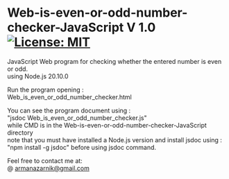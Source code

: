 # Web-is-even-or-odd-number-checker-JavaScript  V 1.0 [![License: MIT](https://img.shields.io/badge/License-MIT-yellow.svg)](https://opensource.org/licenses/MIT)  
JavaScript Web program for checking whether the entered number is even or odd.  
using Node.js 20.10.0  

Run the program opening :  
Web_is_even_or_odd_number_checker.html  

You can see the program document using :  
"jsdoc Web_is_even_or_odd_number_checker.js"  
 while CMD is in the Web-is-even-or-odd-number-checker-JavaScript directory  
 note that you must have installed a Node.js version and install jsdoc using :  
 "npm install -g jsdoc" before using jsdoc command.  
  
Feel free to contact me at:  
@ armanazarnik@gmail.com

